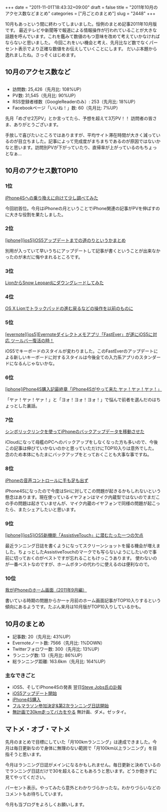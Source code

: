 +++
date = "2011-11-01T18:43:32+09:00"
draft = false
title = "2011年10月のアクセス数などまとめ"
categories = ["月ごとのまとめ"]
slug = "2448"
+++

10月もあっという間に終わってしまいました。恒例のまとめ記事2011年10月版です。
最近テレビや新聞等で報道による情報操作が行われていることが大きな話題を呼んでいます。これを鑑みて数値のもつ意味を改めて考えていかなければならないと思いました。
今回これをいい機会と考え、先月比など数でなくパーセント表示でより正確な数値をお伝えしていくことにします。
だいぶ本題から逸れましたね。さっそくはじめます。<!--more--><h2>10月のアクセス数など</h2>
<a href="http://knk-n.com.s3-website-ap-northeast-1.amazonaws.com/images/2011/11/201110analytics.jpg"><img class="articleImg" src="http://knk-n.com.s3-website-ap-northeast-1.amazonaws.com/images/2011/11/201110analytics.jpg" alt="" width="" height=""/></a>
<ul>
<li>訪問数: 25,426（先月比: 108%UP）</li>
<li>PV数: 31,545（先月比: 90%UP）</li>
<li>RSS登録者様数（GoogleReaderのみ）: 253（先月比: 18%UP）</li>
<li>Facebookページ「いいね！」数: 60（先月比: 7%UP）</li>
</ul>
先月「めざせ2万PV」とか言ってたら、予想を超えて3万PV！！ 訪問者の皆さま、ありがとうございます。

手放しで喜びたいところではありますが、平均サイト滞在時間が大きく減っているのが目立ちました。記事によって完成度がまちまちであるのが原因ではないかなと思います。訪問別PVが下がっていたり、直帰率が上がっているのもちょっとなぁ…


<h2>10月のアクセス数TOP10</h2>
<h3>1位</h3>
<a href="http://knk-n.com/2011/10/08/iphone4s/" target="_blank">iPhone4Sへの乗り換えに向けて少し調べてみた</a><a href="http://b.hatena.ne.jp/entry/http://knk-n.com/2011/10/08/iphone4s/" target="_blank"><img src="http://b.hatena.ne.jp/entry/image/http://knk-n.com/2011/10/08/iphone4s/" alt="" /></a>

今回初首位。今月はiPhoneの月ということでiPhone関連の記事がPVを伸ばすのに大きな役割を果たしました。
<h3>2位</h3>
<a href="http://knk-n.com/2011/10/14/ios5-update_matome/" target="_blank">[iphone][ios5]iOS5アップデートまでの道のりというかまとめ</a><a href="http://b.hatena.ne.jp/entry/http://knk-n.com/2011/10/14/ios5-update_matome/" target="_blank"><img src="http://b.hatena.ne.jp/entry/image/http://knk-n.com/2011/10/14/ios5-update_matome/" alt="" /></a>

別用が入っていて早いうちにアップデートして記事が書くということが出来なかったのが未だに悔やまれるところです。

<h3>3位</h3>
<a href="http://knk-n.com/2011/08/08/lion_snowleopard/" target="_blank">LionからSnow Leopardにダウングレードしてみた</a><a href="http://b.hatena.ne.jp/entry/http://knk-n.com/2011/08/08/lion_snowleopard/" target="_blank"><img src="http://b.hatena.ne.jp/entry/image/http://knk-n.com/2011/08/08/lion_snowleopard/" alt="" /></a>

<h3>4位</h3>
<a href="http://knk-n.com/2011/07/22/lion-trackpad/" target="_blank">OS X Lionでトラックパッドの進む戻るなどの操作を以前のものに</a><a href="http://b.hatena.ne.jp/entry/http://knk-n.com/2011/07/22/lion-trackpad/" target="_blank"><img src="http://b.hatena.ne.jp/entry/image/http://knk-n.com/2011/07/22/lion-trackpad/" alt="" /></a>

<h3>5位</h3>
<a href="http://knk-n.com/2011/10/15/fastever_ios5/" target="_blank">[evernote][ios5]Evernoteダイレクトメモアプリ「FastEver」が遂にiOS5に対応 ツールバー復活の時！</a><a href="http://b.hatena.ne.jp/entry/http://knk-n.com/2011/10/15/fastever_ios5/" target="_blank"><img src="http://b.hatena.ne.jp/entry/image/http://knk-n.com/2011/10/15/fastever_ios5/" alt="" /></a>

iOS5でキーボードのスタイルが変わりました。このFastEverのアップデートによる新しいキーボードに対するスタイルは今後全ての入力系アプリのスタンダードになるんじゃないかな。

<h3>6位</h3>
<a href="http://knk-n.com/2011/10/18/iphone4s_bough/" target="_blank">[iphone]iPhone4S購入記最終章「iPhone4Sがやって来た ヤァ！ヤァ！ヤァ！」</a><a href="http://b.hatena.ne.jp/entry/http://knk-n.com/2011/10/18/iphone4s_bough/" target="_blank"><img src="http://b.hatena.ne.jp/entry/image/http://knk-n.com/2011/10/18/iphone4s_bough/" alt="" /></a>

「ヤァ！ヤァ！ヤァ！」と「ヨォ！ヨォ！ヨォ！」で悩んで前者を選んだのはちょっとした裏話。


<h3>7位</h3>
<a href="http://knk-n.com/2011/04/04/%E3%82%B7%E3%83%B3%E3%83%9C%E3%83%AA%E3%83%83%E3%82%AF%E3%83%AA%E3%83%B3%E3%82%AF%E3%82%92%E4%BD%BF%E3%81%A3%E3%81%A6iphone%E3%81%AE%E3%83%90%E3%83%83%E3%82%AF%E3%82%A2%E3%83%83%E3%83%97%E3%83%87/" target="_blank">シンボリックリンクを使ってiPhoneのバックアップデータを移動させた</a><a href="http://b.hatena.ne.jp/entry/http://knk-n.com/2011/04/04/%E3%82%B7%E3%83%B3%E3%83%9C%E3%83%AA%E3%83%83%E3%82%AF%E3%83%AA%E3%83%B3%E3%82%AF%E3%82%92%E4%BD%BF%E3%81%A3%E3%81%A6iphone%E3%81%AE%E3%83%90%E3%83%83%E3%82%AF%E3%82%A2%E3%83%83%E3%83%97%E3%83%87/" target="_blank"><img src="http://b.hatena.ne.jp/entry/image/http://knk-n.com/2011/04/04/%E3%82%B7%E3%83%B3%E3%83%9C%E3%83%AA%E3%83%83%E3%82%AF%E3%83%AA%E3%83%B3%E3%82%AF%E3%82%92%E4%BD%BF%E3%81%A3%E3%81%A6iphone%E3%81%AE%E3%83%90%E3%83%83%E3%82%AF%E3%82%A2%E3%83%83%E3%83%97%E3%83%87/" alt="" /></a>

iCloudになって母艦のPCへのバックアップをしなくなった方も多いので、今後この記事は伸びていかないのかと思っていただけにTOP10入りは意外でした。
念のため本体にもたまにバックアップをとっておくことも大事な事ですね。

<h3>8位</h3>
<a href="http://knk-n.com/2011/07/10/voice-control/" target="_blank">iPhoneの音声コントロールに手も足も出ず</a><a href="http://b.hatena.ne.jp/entry/http://knk-n.com/2011/07/10/voice-control/" target="_blank"><img src="http://b.hatena.ne.jp/entry/image/http://knk-n.com/2011/07/10/voice-control/" alt="" /></a>

iPhone4Sになったので今度はSiriに対してこの問題が起きるかもしれないという懸念はあります。現在使っているイヤフォンはマイク内蔵型ではないのでまだこの手の問題は起きていませんが、マイク内蔵のイヤフォンで同様の問題が起こったら、またシェアしたいと思います。

<h3>9位</h3>
<a href="http://knk-n.com/2011/10/24/assistive-touch/" target="_blank">[iphone][ios5]iOS5新機能「AssistiveTouch」に潜むたった一つの欠点</a><a href="http://b.hatena.ne.jp/entry/http://knk-n.com/2011/10/24/assistive-touch/" target="_blank"><img src="http://b.hatena.ne.jp/entry/image/http://knk-n.com/2011/10/24/assistive-touch/" alt="" /></a>

最近ランニング日誌を書くようになってスクリーンショットを撮る機会が増えました。ちょっとしたAssistiveTouchのマークでも写らないようにしたいので事前に切っておくのがベストですが忘れることもけっこうあります。
使わないのが一番ベストなのですが、ホームボタンの代わりに使えるのは便利なので。

<h3>10位</h3>
<a href="http://knk-n.com/2011/09/22/201109iphone_home/" target="_blank">我がiPhoneのホーム画面（2011年9月編）</a><a href="http://b.hatena.ne.jp/entry/http://knk-n.com/2011/09/22/201109iphone_home/" target="_blank"><img src="http://b.hatena.ne.jp/entry/image/http://knk-n.com/2011/09/22/201109iphone_home/" alt="" /></a>

書いている時期の問題からか一ヶ月前のホーム画面記事がTOP10入りするという傾向にあるようです。たぶん来月は10月版がTOP10入りしているかも。


<h2>10月のまとめ</h2>
<ul>
<li>記事数: 20（先月比: 43%UP）</li>
<li>Evernoteノート数: 7566（先月比: 1%DOWN）</li>
<li>Twitterフォロワー数: 300（先月比: 13%UP）</li>
<li>ランニング数: 13（先月比: 86%UP）</li>
<li>総ランニング距離: 163.6km（先月比: 164%UP）</li>
</ul>

<h3>主なできごと</h3>
<ul>
<li>iOS5、そしてiPhone4Sの発表 翌日<a href="http://knk-n.com/2011/10/06/steve_jobs/" target="_blank">Steve Jobs氏の訃報</a></li>
<li><a href="http://knk-n.com/2011/10/14/ios5-update_matome/" target="_blank">iOS5アップデート開始</a></li>
<li><a href="http://knk-n.com/2011/10/18/iphone4s_bough/" target="_blank">iPhone4S購入</a></li>
<li><a href="http://knk-n.com/2011/10/28/iwaki_full-marathon/" target="_blank">フルマラソン参加決定&第2次ランニング日誌開始</a></li>
<li><a href="http://knk-n.com/2011/10/30/running-20111030/" target="_blank">無計画で30km走ってバカをやる</a> 無計画、ダメ。ゼッタイ。</li>
</ul>


<h2>マトメ・オブ・マトメ</h2>
先月のまとめで目標にしていた「月100kmランニング」は達成できました。今月は毎日更新なので身体に無理のない範囲で「月100km以上ランニング」を目指そうと思います。

今月はランニング日誌がメインになるかもしれません。毎日更新と決めているのでランニング日誌だけで30を超えることもあろうと思います。どうか飽きずに見てやってください。

パーセント表示。やってみたら意外とわかりづらかったな。わかりづらいなどのコメントもお待ちしています。

今月も当ブログをよろしくお願いします。
